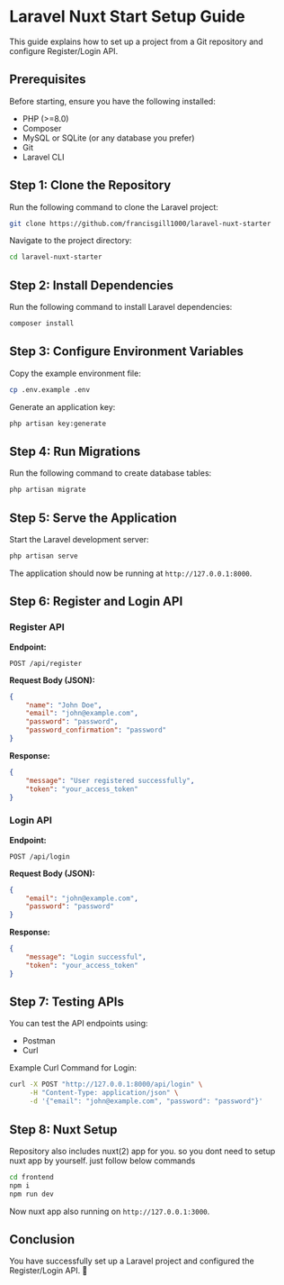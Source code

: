 # Laravel Nuxt Start Setup Guide

This guide explains how to set up a project from a Git repository and configure Register/Login API.

## Prerequisites

Before starting, ensure you have the following installed:
- PHP (>=8.0)
- Composer
- MySQL or SQLite (or any database you prefer)
- Git
- Laravel CLI

## Step 1: Clone the Repository

Run the following command to clone the Laravel project:
```bash
git clone https://github.com/francisgill1000/laravel-nuxt-starter
```

Navigate to the project directory:
```bash
cd laravel-nuxt-starter
```

## Step 2: Install Dependencies

Run the following command to install Laravel dependencies:
```bash
composer install
```

## Step 3: Configure Environment Variables

Copy the example environment file:
```bash
cp .env.example .env
```

Generate an application key:
```bash
php artisan key:generate
```

## Step 4: Run Migrations

Run the following command to create database tables:
```bash
php artisan migrate
```

## Step 5: Serve the Application

Start the Laravel development server:
```bash
php artisan serve
```

The application should now be running at `http://127.0.0.1:8000`.

## Step 6: Register and Login API

### Register API
**Endpoint:**
```
POST /api/register
```

**Request Body (JSON):**
```json
{
    "name": "John Doe",
    "email": "john@example.com",
    "password": "password",
    "password_confirmation": "password"
}
```

**Response:**
```json
{
    "message": "User registered successfully",
    "token": "your_access_token"
}
```

### Login API
**Endpoint:**
```
POST /api/login
```

**Request Body (JSON):**
```json
{
    "email": "john@example.com",
    "password": "password"
}
```

**Response:**
```json
{
    "message": "Login successful",
    "token": "your_access_token"
}
```

## Step 7: Testing APIs

You can test the API endpoints using:
- Postman
- Curl

Example Curl Command for Login:
```bash
curl -X POST "http://127.0.0.1:8000/api/login" \
     -H "Content-Type: application/json" \
     -d '{"email": "john@example.com", "password": "password"}'
```



## Step 8: Nuxt Setup

Repository also includes nuxt(2) app for you. so you dont need to setup nuxt app by yourself. just follow below commands


```bash
cd frontend
npm i
npm run dev
```

Now nuxt app also running on  `http://127.0.0.1:3000`.

## Conclusion
You have successfully set up a Laravel project and configured the Register/Login API. 🎉

